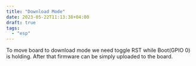 ```yaml
---
title: "Download Mode"
date: 2023-05-22T11:13:38+04:00
draft: true
tags:
  - "esp"
---
```

To move board to download mode we need toggle RST while Boot(GPIO 0) is holding.
After that firmware can be simply uploaded to the board.
